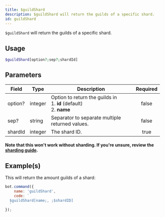 ```yaml
---
title: $guildShard
description: $guildShard will return the guilds of a specific shard.
id: guildShard
---
```


`$guildShard` will return the guilds of a specific shard.

## Usage

```php
$guildShard[option?;sep?;shardId]
```

## Parameters

| Field   | Type    | Description                                                                  | Required |
| ------- | ------- | ---------------------------------------------------------------------------- | :------: |
| option? | integer | Option to return the guilds in <br /> 1. **id** (default) <br /> 2. **name** |  false   |
| sep?    | string  | Separator to separate multiple returned values.                              |  false   |
| shardId | integer | The shard ID.                                                                |   true   |

#### Note that this won't work without sharding. If you're unsure, review the [sharding guide](../../guides/Client/6sharding.md).

## Example(s)

This will return the amount guilds of a shard:

```javascript
bot.command({
    name: 'guildShard',
    code: `
  $guildShard[name;, ;$shardID]
  `
});
```

